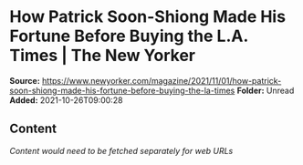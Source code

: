 # How Patrick Soon-Shiong Made His Fortune Before Buying the L.A. Times | The New Yorker

**Source:** https://www.newyorker.com/magazine/2021/11/01/how-patrick-soon-shiong-made-his-fortune-before-buying-the-la-times
**Folder:** Unread
**Added:** 2021-10-26T09:00:28




## Content
*Content would need to be fetched separately for web URLs*
